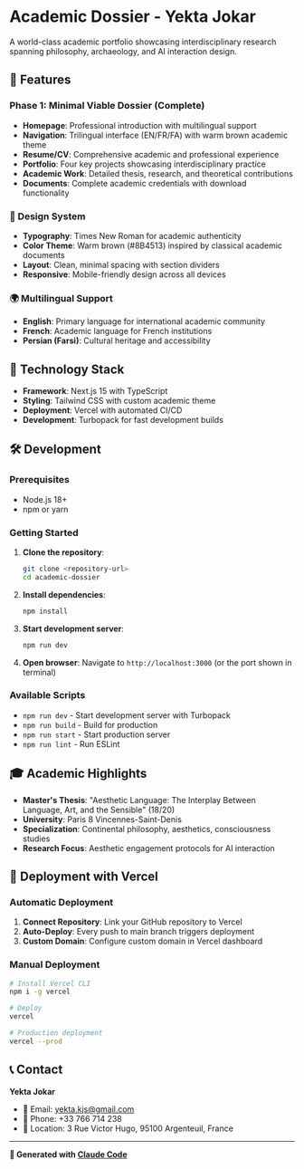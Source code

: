# Academic Dossier - Yekta Jokar

A world-class academic portfolio showcasing interdisciplinary research spanning philosophy, archaeology, and AI interaction design.

## 🎯 Features

### Phase 1: Minimal Viable Dossier (Complete)
- **Homepage**: Professional introduction with multilingual support
- **Navigation**: Trilingual interface (EN/FR/FA) with warm brown academic theme
- **Resume/CV**: Comprehensive academic and professional experience
- **Portfolio**: Four key projects showcasing interdisciplinary practice
- **Academic Work**: Detailed thesis, research, and theoretical contributions
- **Documents**: Complete academic credentials with download functionality

### 🎨 Design System
- **Typography**: Times New Roman for academic authenticity
- **Color Theme**: Warm brown (#8B4513) inspired by classical academic documents
- **Layout**: Clean, minimal spacing with section dividers
- **Responsive**: Mobile-friendly design across all devices

### 🌍 Multilingual Support
- **English**: Primary language for international academic community
- **French**: Academic language for French institutions
- **Persian (Farsi)**: Cultural heritage and accessibility

## 🚀 Technology Stack

- **Framework**: Next.js 15 with TypeScript
- **Styling**: Tailwind CSS with custom academic theme
- **Deployment**: Vercel with automated CI/CD
- **Development**: Turbopack for fast development builds

## 🛠️ Development

### Prerequisites
- Node.js 18+
- npm or yarn

### Getting Started

1. **Clone the repository**:
   ```bash
   git clone <repository-url>
   cd academic-dossier
   ```

2. **Install dependencies**:
   ```bash
   npm install
   ```

3. **Start development server**:
   ```bash
   npm run dev
   ```

4. **Open browser**:
   Navigate to `http://localhost:3000` (or the port shown in terminal)

### Available Scripts
- `npm run dev` - Start development server with Turbopack
- `npm run build` - Build for production
- `npm run start` - Start production server
- `npm run lint` - Run ESLint

## 🎓 Academic Highlights

- **Master's Thesis**: "Aesthetic Language: The Interplay Between Language, Art, and the Sensible" (18/20)
- **University**: Paris 8 Vincennes-Saint-Denis
- **Specialization**: Continental philosophy, aesthetics, consciousness studies
- **Research Focus**: Aesthetic engagement protocols for AI interaction

## 🚀 Deployment with Vercel

### Automatic Deployment
1. **Connect Repository**: Link your GitHub repository to Vercel
2. **Auto-Deploy**: Every push to main branch triggers deployment
3. **Custom Domain**: Configure custom domain in Vercel dashboard

### Manual Deployment
```bash
# Install Vercel CLI
npm i -g vercel

# Deploy
vercel

# Production deployment
vercel --prod
```

## 📞 Contact

**Yekta Jokar**
- 📧 Email: yekta.kjs@gmail.com
- 📱 Phone: +33 766 714 238
- 📍 Location: 3 Rue Victor Hugo, 95100 Argenteuil, France

---

**🤖 Generated with [Claude Code](https://claude.ai/code)**
